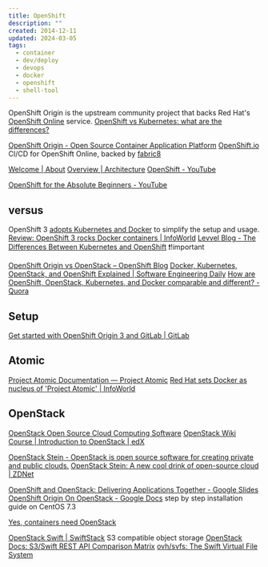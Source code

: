 ```yaml
---
title: OpenShift
description: ""
created: 2014-12-11
updated: 2024-03-05
tags:
  - container
  - dev/deploy
  - devops
  - docker
  - openshift
  - shell-tool
---
```


OpenShift Origin is the upstream community project that backs Red Hat's [OpenShift Online](https://www.openshift.com/) service.
[OpenShift vs Kubernetes: what are the differences?](https://www.imaginarycloud.com/blog/openshift-vs-kubernetes-differences/)

[OpenShift Origin - Open Source Container Application Platform](https://www.openshift.org/)
[OpenShift.io](https://openshift.io/) CI/CD for OpenShift Online, backed by
[fabric8](https://fabric8.io/)

[Welcome | About](https://docs.openshift.org/latest/welcome/index.html)
[Overview | Architecture](https://docs.openshift.org/latest/architecture/index.html)
[OpenShift - YouTube](https://www.youtube.com/channel/UCZKMj3YI0wP-kq4QYpaKdEA)

[OpenShift for the Absolute Beginners - YouTube](https://www.youtube.com/playlist?list=PL2We04F3Y_43DDcvM1bAxF7YIPglrMdif)

## versus

OpenShift 3 [adopts Kubernetes and Docker](https://blog.openshift.com/red-hat-chose-kubernetes-openshift/) to simplify the setup and usage.
[Review: OpenShift 3 rocks Docker containers | InfoWorld](http://www.infoworld.com/article/3005681/paas/review-openshift-3-rocks-docker-containers.html)
[Levvel Blog - The Differences Between Kubernetes and OpenShift](https://www.levvel.io/blog-post/differences-between-kubernetes-and-openshift) ❗!important

[OpenShift Origin vs OpenStack – OpenShift Blog](https://blog.openshift.com/openshift-origin-vs-openstack/)
[Docker, Kubernetes, OpenStack, and OpenShift Explained | Software Engineering Daily](https://softwareengineeringdaily.com/2016/02/11/docker-vs-kubernetes-openstack-and-openshift/)
[How are OpenShift, OpenStack, Kubernetes, and Docker comparable and different? - Quora](https://www.quora.com/How-are-OpenShift-OpenStack-Kubernetes-and-Docker-comparable-and-different)

## Setup

[Get started with OpenShift Origin 3 and GitLab | GitLab](https://about.gitlab.com/2016/06/28/get-started-with-openshift-origin-3-and-gitlab/)

## Atomic

[Project Atomic Documentation — Project Atomic](http://www.projectatomic.io/docs/)
[Red Hat sets Docker as nucleus of 'Project Atomic' | InfoWorld](http://www.infoworld.com/article/2607748/linux/red-hat-sets-docker-as-nucleus-of--project-atomic-.html)

## OpenStack

[OpenStack Open Source Cloud Computing Software](https://www.openstack.org/)
[OpenStack Wiki](https://wiki.openstack.org/wiki/Main_Page)
[Course | Introduction to OpenStack | edX](https://learning.edx.org/course/course-v1:LinuxFoundationX+LFS152x+1T2018/home)

[OpenStack Stein - OpenStack is open source software for creating private and public clouds.](https://www.openstack.org/software/stein/)
[OpenStack Stein: A new cool drink of open-source cloud | ZDNet](https://www.zdnet.com/article/openstack-stein-a-new-cool-drink-of-open-source-cloud/#ftag=CAD-00-10aag7e)

[OpenShift and OpenStack: Delivering Applications Together - Google Slides](https://docs.google.com/presentation/d/139_dxpiYc5JR8yKAP8pl-FcZmOFQCuV8RyDxZqOOcVE/edit#slide=id.gc6f90357f_0_13)
[OpenShift Origin On OpenStack - Google Docs](https://docs.google.com/document/d/1-_8Sj6mwdAfQhMVWJGMUqzHTg6KXxuHCodA5INhEOYo/edit#) step by step installation guide on CentOS 7.3

[Yes, containers need OpenStack](https://www.mirantis.com/blog/yes-containers-need-openstack/)

[OpenStack Swift | SwiftStack](https://www.swiftstack.com/product/open-source/openstack-swift) S3 compatible object storage
[OpenStack Docs: S3/Swift REST API Comparison Matrix](https://docs.openstack.org/swift/latest/s3_compat.html)
[ovh/svfs: The Swift Virtual File System](https://github.com/ovh/svfs)
